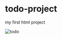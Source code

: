 # todo-project
my first html project

![todo](https://user-images.githubusercontent.com/97868922/150664581-8d30f534-17d3-4b05-906a-c046f9316a31.jpg)
